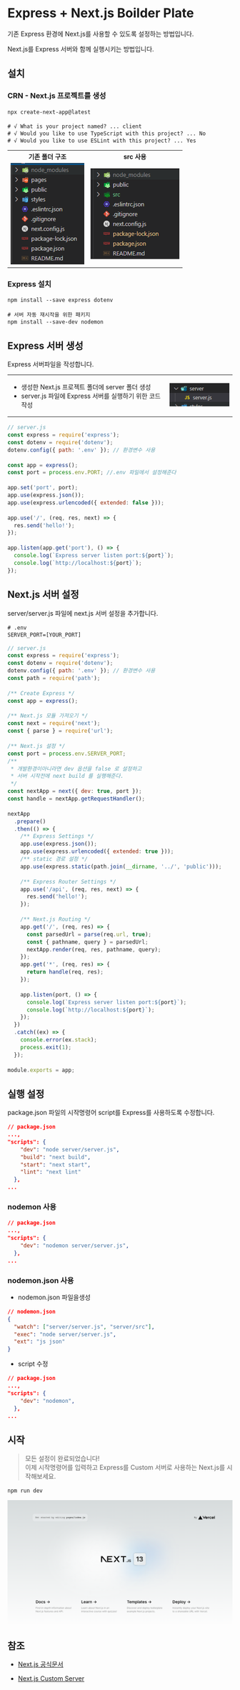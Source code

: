 # Express + Next.js Boilder Plate

기존 Express 환경에 Next.js를 사용할 수 있도록 설정하는 방법입니다.

Next.js를 Express 서버와 함께 실행시키는 방법입니다.

## 설치

### CRN - Next.js 프로젝트를 생성

```shell
npx create-next-app@latest

# √ What is your project named? ... client
# √ Would you like to use TypeScript with this project? ... No
# √ Would you like to use ESLint with this project? ... Yes
```

<table align="center">
    <tr>
        <th>기존 폴더 구조</th>
        <th>src 사용</th>
    </tr>
    <tr>
        <td><img src="./docs/images/1-next.PNG"></td>
        <td><img src="./docs/images/1-next-src.PNG"></td>
    </tr>
</table>

### Express 설치

```shell
npm install --save express dotenv

# 서버 자동 재시작을 위한 패키지
npm install --save-dev nodemon
```

## Express 서버 생성

Express 서버파일을 작성합니다.

<table>
<tr>
<td>

- 생성한 Next.js 프로젝트 폴더에 server 폴더 생성
- server.js 파일에 Express 서버를 실행하기 위한 코드 작성

</td>
<td><img src="./docs/images/2-server.PNG"></td>
</tr>
</table>

```js
// server.js
const express = require('express');
const dotenv = require('dotenv');
dotenv.config({ path: '.env' }); // 환경변수 사용

const app = express();
const port = process.env.PORT; //.env 파일에서 설정해준다

app.set('port', port);
app.use(express.json());
app.use(express.urlencoded({ extended: false }));

app.use('/', (req, res, next) => {
  res.send('hello!');
});

app.listen(app.get('port'), () => {
  console.log(`Express server listen port:${port}`);
  console.log(`http://localhost:${port}`);
});
```

## Next.js 서버 설정

server/server.js 파일에 next.js 서버 설정을 추가합니다.

```shell
# .env
SERVER_PORT=[YOUR_PORT]
```

```js
// server.js
const express = require('express');
const dotenv = require('dotenv');
dotenv.config({ path: '.env' }); // 환경변수 사용
const path = require('path');

/** Create Express */
const app = express();

/** Next.js 모듈 가져오기 */
const next = require('next');
const { parse } = require('url');

/** Next.js 설정 */
const port = process.env.SERVER_PORT;
/**
 * 개발환경이아니라면 dev 옵션을 false 로 설정하고
 * 서버 시작전에 next build 를 실행해준다.
 */
const nextApp = next({ dev: true, port });
const handle = nextApp.getRequestHandler();

nextApp
  .prepare()
  .then(() => {
    /** Express Settings */
    app.use(express.json());
    app.use(express.urlencoded({ extended: true }));
    /** static 경로 설정 */
    app.use(express.static(path.join(__dirname, '../', 'public')));

    /** Express Router Settings */
    app.use('/api', (req, res, next) => {
      res.send('hello!');
    });

    /** Next.js Routing */
    app.get('/', (req, res) => {
      const parsedUrl = parse(req.url, true);
      const { pathname, query } = parsedUrl;
      nextApp.render(req, res, pathname, query);
    });
    app.get('*', (req, res) => {
      return handle(req, res);
    });

    app.listen(port, () => {
      console.log(`Express server listen port:${port}`);
      console.log(`http://localhost:${port}`);
    });
  })
  .catch((ex) => {
    console.error(ex.stack);
    process.exit(1);
  });

module.exports = app;
```

## 실행 설정

package.json 파일의 시작명령어 script를 Express를 사용하도록 수정합니다.

```json
// package.json
...,
"scripts": {
    "dev": "node server/server.js",
    "build": "next build",
    "start": "next start",
    "lint": "next lint"
  },
...
```

### nodemon 사용

```json
// package.json
...,
"scripts": {
    "dev": "nodemon server/server.js",
  },
...
```

### nodemon.json 사용

- nodemon.json 파일을생성

```json
// nodemon.json
{
  "watch": ["server/server.js", "server/src"],
  "exec": "node server/server.js",
  "ext": "js json"
}
```

- script 수정

```json
// package.json
...,
"scripts": {
    "dev": "nodemon",
  },
...
```

## 시작

> 모든 설정이 완료되었습니다!<br/>이제 시작명령어를 입력하고 Express를 Custom 서버로 사용하는 Next.js를 시작해보세요.

```shell
npm run dev
```

<img src="./docs/images/3-page.PNG">

## 참조

- [Next.js 공식문서](https://nextjs.org/docs)

- [Next.js Custom Server](https://nextjs.org/docs/advanced-features/custom-server)
